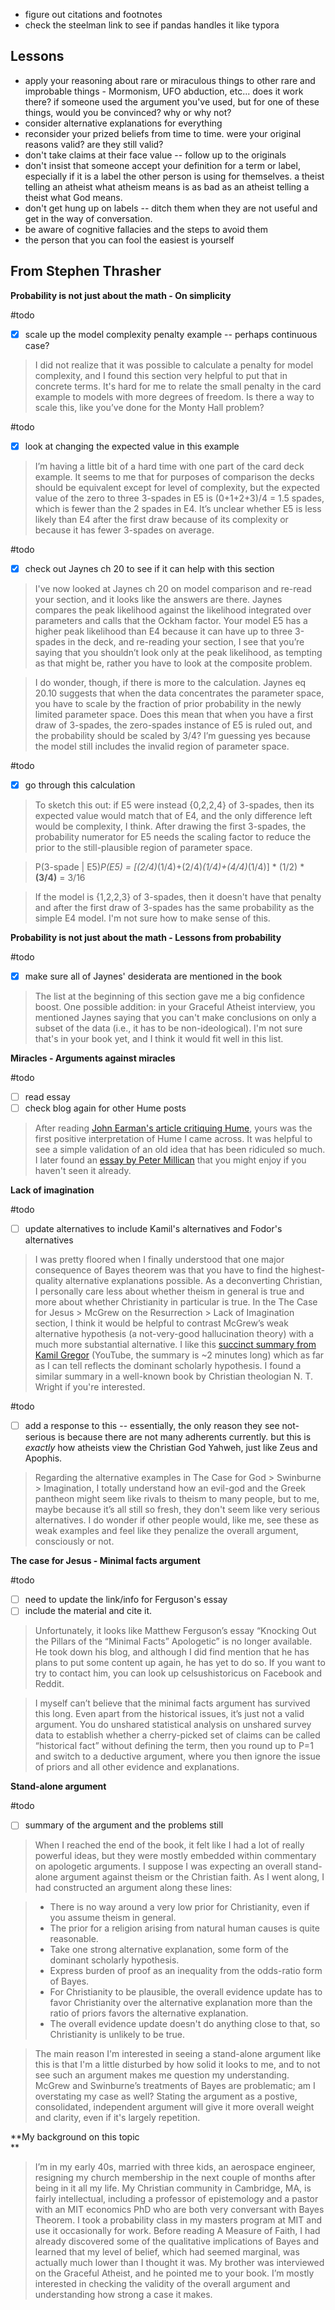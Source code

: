 * figure out citations and footnotes
* check the steelman link to see if pandas handles it like typora



## Lessons


- apply your reasoning about rare or miraculous things to other rare and improbable things - Mormonism, UFO abduction, etc...  does it work there?  if someone used the argument you've used, but for one of these things, would you be convinced?  why or why not?
- consider alternative explanations for everything
- reconsider your prized beliefs from time to time.  were your original reasons valid?  are they still valid?
- don't take claims at their face value -- follow up to the originals
- don't insist that someone accept your definition for a term or label, especially if it is a label the other person is using for themselves.  a theist telling an atheist what atheism means is as bad as an atheist telling a theist what God means.  
- don't get hung up on labels -- ditch them when they are not useful and get in the way of conversation.
- be aware of cognitive fallacies and the steps to avoid them
- the person that you can fool the easiest is yourself

## From Stephen Thrasher

**Probability is not just about the math - On simplicity**


#todo
- [x] scale up the model complexity penalty example -- perhaps continuous case?
>I did not realize that it was possible to calculate a penalty for model complexity, and I found this section very helpful to put that in concrete terms. It's hard for me to relate the small penalty in the card example to models with more degrees of freedom. Is there a way to scale this, like you’ve done for the Monty Hall problem?


#todo   
- [x] look at changing the expected value in this example
>I’m having a little bit of a hard time with one part of the card deck example. It seems to me that for purposes of comparison the decks should be equivalent except for level of complexity, but the expected value of the zero to three 3-spades in E5 is (0+1+2+3)/4 = 1.5 spades, which is fewer than the 2 spades in E4. It’s unclear whether E5 is less likely than E4 after the first draw because of its complexity or because it has fewer 3-spades on average.

  
#todo   
- [x] check out Jaynes ch 20 to see if it can help with this section
>I've now looked at Jaynes ch 20 on model comparison and re-read your section, and it looks like the answers are there. Jaynes compares the peak likelihood against the likelihood integrated over parameters and calls that the Ockham factor. Your model E5 has a higher peak likelihood than E4 because it can have up to three 3-spades in the deck, and re-reading your section, I see that you’re saying that you shouldn’t look only at the peak likelihood, as tempting as that might be, rather you have to look at the composite problem.

  
>I do wonder, though, if there is more to the calculation. Jaynes eq 20.10 suggests that when the data concentrates the parameter space, you have to scale by the fraction of prior probability in the newly limited parameter space. Does this mean that when you have a first draw of 3-spades, the zero-spades instance of E5 is ruled out, and the probability should be scaled by 3/4? I’m guessing yes because the model still includes the invalid region of parameter space.


#todo 
- [x] go through this calculation
>To sketch this out: if E5 were instead {0,2,2,4} of 3-spades, then its expected value would match that of E4, and the only difference left would be complexity, I think. After drawing the first 3-spades, the probability numerator for E5 needs the scaling factor to reduce the prior to the still-plausible region of parameter space.


> P(3-spade | E5)*P(E5) = [(2/4)*(1/4)+(2/4)*(1/4)+(4/4)*(1/4)] * (1/2) * **(3/4)** = 3/16

> If the model is {1,2,2,3} of 3-spades, then it doesn't have that penalty and after the first draw of 3-spades has the same probability as the simple E4 model. I'm not sure how to make sense of this.

  

**Probability is not just about the math - Lessons from probability**

#todo 
- [x] make sure all of Jaynes' desiderata are mentioned in the book
>The list at the beginning of this section gave me a big confidence boost. One possible addition: in your Graceful Atheist interview, you mentioned Jaynes saying that you can't make conclusions on only a subset of the data (i.e., it has to be non-ideological). I'm not sure that's in your book yet, and I think it would fit well in this list.

  

**Miracles - Arguments against miracles**

#todo 
- [ ] read essay
- [ ] check blog again for other Hume posts
>After reading [John Earman's article critiquing Hume](https://nam12.safelinks.protection.outlook.com/?url=https%3A%2F%2Fsites.pitt.edu%2F~jearman%2FEarman2002a.pdf&data=04%7C01%7C%7Cace836fc94ee4ed1a3d108d9d06084a7%7C6c853569e95e43788926ab9501a771a3%7C0%7C0%7C637769937486238332%7CUnknown%7CTWFpbGZsb3d8eyJWIjoiMC4wLjAwMDAiLCJQIjoiV2luMzIiLCJBTiI6Ik1haWwiLCJXVCI6Mn0%3D%7C3000&sdata=5ovLNYB%2F2WCbdVtk88RHhWbTY1RkJBwI4WYYzDINZ3g%3D&reserved=0 "https://nam12.safelinks.protection.outlook.com/?url=https%3A%2F%2Fsites.pitt.edu%2F~jearman%2FEarman2002a.pdf&data=04%7C01%7C%7Cace836fc94ee4ed1a3d108d9d06084a7%7C6c853569e95e43788926ab9501a771a3%7C0%7C0%7C637769937486238332%7CUnknown%7CTWFpbGZsb3d8eyJWIjoiMC4wLjAwMDAiLCJQIjoiV2luMzIiLCJBTiI6Ik1haWwiLCJXVCI6Mn0%3D%7C3000&sdata=5ovLNYB%2F2WCbdVtk88RHhWbTY1RkJBwI4WYYzDINZ3g%3D&reserved=0"), yours was the first positive interpretation of Hume I came across. It was helpful to see a simple validation of an old idea that has been ridiculed so much. I later found an [essay by Peter Millican](https://nam12.safelinks.protection.outlook.com/?url=https%3A%2F%2Fdavidhume.org%2Fscholarship%2Fpapers%2Fmillican%2F2013_Earman_Miracles.pdf&data=04%7C01%7C%7Cace836fc94ee4ed1a3d108d9d06084a7%7C6c853569e95e43788926ab9501a771a3%7C0%7C0%7C637769937486238332%7CUnknown%7CTWFpbGZsb3d8eyJWIjoiMC4wLjAwMDAiLCJQIjoiV2luMzIiLCJBTiI6Ik1haWwiLCJXVCI6Mn0%3D%7C3000&sdata=dGqxN8Qmnrxcf0oBX4JoDX%2Fpy7%2BZ5RMTFLsqq2SY4bk%3D&reserved=0 "https://nam12.safelinks.protection.outlook.com/?url=https%3A%2F%2Fdavidhume.org%2Fscholarship%2Fpapers%2Fmillican%2F2013_Earman_Miracles.pdf&data=04%7C01%7C%7Cace836fc94ee4ed1a3d108d9d06084a7%7C6c853569e95e43788926ab9501a771a3%7C0%7C0%7C637769937486238332%7CUnknown%7CTWFpbGZsb3d8eyJWIjoiMC4wLjAwMDAiLCJQIjoiV2luMzIiLCJBTiI6Ik1haWwiLCJXVCI6Mn0%3D%7C3000&sdata=dGqxN8Qmnrxcf0oBX4JoDX%2Fpy7%2BZ5RMTFLsqq2SY4bk%3D&reserved=0") that you might enjoy if you haven't seen it already.

  

**Lack of imagination**  

#todo 
- [ ] update alternatives to include Kamil's alternatives and Fodor's alternatives
>I was pretty floored when I finally understood that one major consequence of Bayes theorem was that you have to find the highest-quality alternative explanations possible. As a deconverting Christian, I personally care less about whether theism in general is true and more about whether Christianity in particular is true. In the The Case for Jesus > McGrew on the Resurrection > Lack of Imagination section, I think it would be helpful to contrast McGrew’s weak alternative hypothesis (a not-very-good hallucination theory) with a much more substantial alternative. I like this [succinct summary from Kamil Gregor](https://nam12.safelinks.protection.outlook.com/?url=https%3A%2F%2Fyoutu.be%2FDRNIXn1xD_0%3Ft%3D340&data=04%7C01%7C%7Cace836fc94ee4ed1a3d108d9d06084a7%7C6c853569e95e43788926ab9501a771a3%7C0%7C0%7C637769937486238332%7CUnknown%7CTWFpbGZsb3d8eyJWIjoiMC4wLjAwMDAiLCJQIjoiV2luMzIiLCJBTiI6Ik1haWwiLCJXVCI6Mn0%3D%7C3000&sdata=BV6zIVTtp2h2MRQumud01sL51cMGkitG50WTkGZV%2Fd0%3D&reserved=0 "https://nam12.safelinks.protection.outlook.com/?url=https%3A%2F%2Fyoutu.be%2FDRNIXn1xD_0%3Ft%3D340&data=04%7C01%7C%7Cace836fc94ee4ed1a3d108d9d06084a7%7C6c853569e95e43788926ab9501a771a3%7C0%7C0%7C637769937486238332%7CUnknown%7CTWFpbGZsb3d8eyJWIjoiMC4wLjAwMDAiLCJQIjoiV2luMzIiLCJBTiI6Ik1haWwiLCJXVCI6Mn0%3D%7C3000&sdata=BV6zIVTtp2h2MRQumud01sL51cMGkitG50WTkGZV%2Fd0%3D&reserved=0") (YouTube, the summary is ~2 minutes long) which as far as I can tell reflects the dominant scholarly hypothesis. I found a similar summary in a well-known book by Christian theologian N. T. Wright if you're interested.

  
#todo 
- [ ] add a response to this -- essentially, the only reason they see not-serious is because there are not many adherents currently.  but this is *exactly* how atheists view the Christian God Yahweh, just like Zeus and Apophis.
>Regarding the alternative examples in The Case for God > Swinburne > Imagination, I totally understand how an evil-god and the Greek pantheon might seem like rivals to theism to many people, but to me, maybe because it’s all still so fresh, they don't seem like very serious alternatives. I do wonder if other people would, like me, see these as weak examples and feel like they penalize the overall argument, consciously or not.

  

**The case for Jesus - Minimal facts argument**

#todo 
- [ ] need to update the link/info for Ferguson's essay
- [ ] include the material and cite it.
>Unfortunately, it looks like Matthew Ferguson’s essay “Knocking Out the Pillars of the “Minimal Facts” Apologetic” is no longer available. He took down his blog, and although I did find mention that he has plans to put some content up again, he has yet to do so. If you want to try to contact him, you can look up celsushistoricus on Facebook and Reddit.


>I myself can’t believe that the minimal facts argument has survived this long. Even apart from the historical issues, it’s just not a valid argument. You do unshared statistical analysis on unshared survey data to establish whether a cherry-picked set of claims can be called “historical fact” without defining the term, then you round up to P=1 and switch to a deductive argument, where you then ignore the issue of priors and all other evidence and explanations.

  

**Stand-alone argument**

#todo 
- [ ] summary of the argument and the problems still

>When I reached the end of the book, it felt like I had a lot of really powerful ideas, but they were mostly embedded within commentary on apologetic arguments. I suppose I was expecting an overall stand-alone argument against theism or the Christian faith. As I went along, I had constructed an argument along these lines:  
  
>* There is no way around a very low prior for Christianity, even if you assume theism in general.  
>* The prior for a religion arising from natural human causes is quite reasonable.  
>* Take one strong alternative explanation, some form of the dominant scholarly hypothesis.  
>* Express burden of proof as an inequality from the odds-ratio form of Bayes.  
>* For Christianity to be plausible, the overall evidence update has to favor Christianity over the alternative explanation more than the ratio of priors favors the alternative explanation.  
>* The overall evidence update doesn't do anything close to that, so Christianity is unlikely to be true.  
  
>The main reason I'm interested in seeing a stand-alone argument like this is that I'm a little disturbed by how solid it looks to me, and to not see such an argument makes me question my understanding. McGrew and Swinburne’s treatments of Bayes are problematic; am I overstating my case as well? Stating the argument as a postive, consolidated, independent argument will give it more overall weight and clarity, even if it's largely repetition.

  
>
**My background on this topic  
**

>I’m in my early 40s, married with three kids, an aerospace engineer, resigning my church membership in the next couple of months after being in it all my life. My Christian community in Cambridge, MA, is fairly intellectual, including a professor of epistemology and a pastor with an MIT economics PhD who are both very conversant with Bayes Theorem. I took a probability class in my masters program at MIT and use it occasionally for work. Before reading A Measure of Faith, I had already discovered some of the qualitative implications of Bayes and learned that my level of belief, which had seemed marginal, was actually much lower than I thought it was. My brother was interviewed on the Graceful Atheist, and he pointed me to your book. I’m mostly interested in checking the validity of the overall argument and understanding how strong a case it makes.